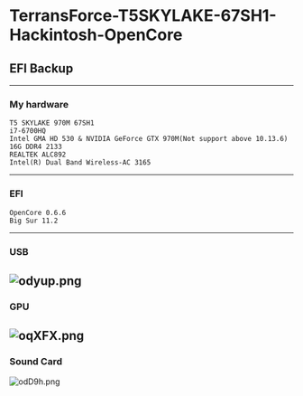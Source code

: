 # TerransForce-T5SKYLAKE-67SH1-Hackintosh-OpenCore

## EFI Backup

---

### My hardware

	T5 SKYLAKE 970M 67SH1
	i7-6700HQ
	Intel GMA HD 530 & NVIDIA GeForce GTX 970M(Not support above 10.13.6)
	16G DDR4 2133
	REALTEK ALC892
	Intel(R) Dual Band Wireless-AC 3165

---

### EFI 

	OpenCore 0.6.6
	Big Sur 11.2
---

### USB 
![odyup.png](https://s3.jpg.cm/2021/01/21/odyup.png)
---
### GPU
![oqXFX.png](https://s3.jpg.cm/2021/01/20/oqXFX.png)
---
### Sound Card
![odD9h.png](https://s3.jpg.cm/2021/01/21/odD9h.png)